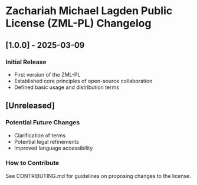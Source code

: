 # Zachariah Michael Lagden Public License (ZML-PL) Changelog

## [1.0.0] - 2025-03-09
### Initial Release
- First version of the ZML-PL
- Established core principles of open-source collaboration
- Defined basic usage and distribution terms

## [Unreleased]
### Potential Future Changes
- Clarification of terms
- Potential legal refinements
- Improved language accessibility

### How to Contribute
See CONTRIBUTING.md for guidelines on proposing changes to the license.

